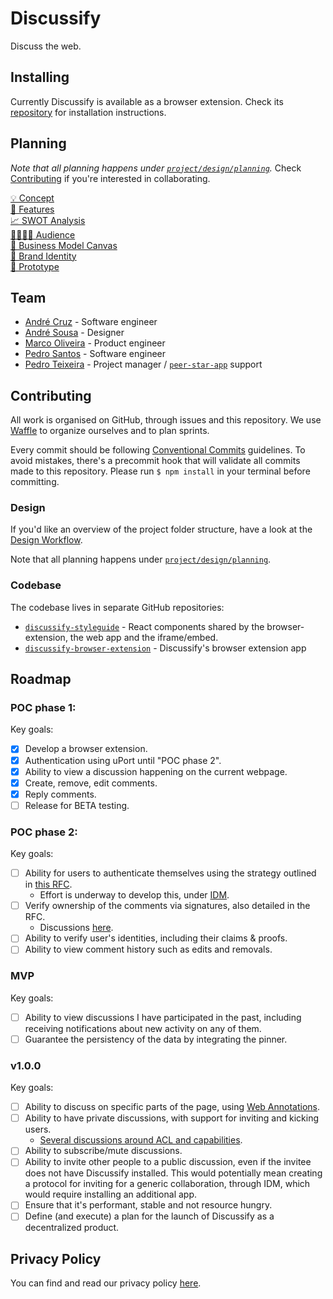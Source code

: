 # Discussify

Discuss the web.

## Installing

Currently Discussify is available as a browser extension. Check its [repository](https://github.com/ipfs-shipyard/discussify-browser-extension) for installation instructions.

## Planning

*Note that all planning happens under [`project/design/planning`](project/design/planning).* Check [Contributing](#contributing) if you're interested in collaborating.

[💡 Concept](project/design/planning/concept.md)  
[🌈 Features](project/design/planning/features.md)  
[📈 SWOT Analysis](project/design/planning/swot.md)  
[👨‍👩‍👧‍👦 Audience](project/design/planning/audience.md)  
[📇 Business Model Canvas](project/design/planning/business-model-canvas.md)  
[💎 Brand Identity](project/design/planning/brand-identity.md)  
[📱 Prototype](project/design/planning/prototype.md)  

## Team

- [André Cruz](https://github.com/satazor) - Software engineer
- [André Sousa](https://github.com/andreforsousa) - Designer
- [Marco Oliveira](https://github.com/marcooliveira) - Product engineer
- [Pedro Santos](https://github.com/PedroMiguelSS) - Software engineer
- [Pedro Teixeira](https://github.com/pgte) - Project manager / [`peer-star-app`](https://github.com/ipfs-shipyard/peer-star-app) support


## Contributing

All work is organised on GitHub, through issues and this repository. We use [Waffle](https://waffle.io/ipfs-shipyard/pm-discussify) to organize ourselves and to plan sprints.

Every commit should be following [Conventional Commits](https://conventionalcommits.org/) guidelines. To avoid mistakes, there's a precommit hook that will validate all commits made to this repository. Please run `$ npm install` in your terminal before committing.

### Design

If you'd like an overview of the project folder structure, have a look at the [Design Workflow](design-workflow.md).

Note that all planning happens under [`project/design/planning`](project/design/planning).

### Codebase

The codebase lives in separate GitHub repositories:

- [`discussify-styleguide`](https://github.com/ipfs-shipyard/discussify-styleguide) - React components shared by the browser-extension, the web app and the iframe/embed.
- [`discussify-browser-extension`](https://github.com/ipfs-shipyard/discussify-browser-extension) - Discussify's browser extension app

## Roadmap

### POC phase 1:

Key goals:
  - [x] Develop a browser extension.
  - [x] Authentication using uPort until "POC phase 2".
  - [x] Ability to view a discussion happening on the current webpage.
  - [x] Create, remove, edit comments.
  - [x] Reply comments.
  - [ ] Release for BETA testing.

### POC phase 2:

Key goals:

- [ ] Ability for users to authenticate themselves using the strategy outlined in [this RFC](https://github.com/ipfs-shipyard/peer-star/pull/15).
    - Effort is underway to develop this, under [IDM](https://github.com/ipfs-shipyard/pm-idm).
- [ ] Verify ownership of the comments via signatures, also detailed in the RFC.
    - Discussions [here](https://github.com/ipfs-shipyard/peer-star-app/issues/4#issuecomment-411109427).
- [ ] Ability to verify user's identities, including their claims & proofs.
- [ ] Ability to view comment history such as edits and removals.

### MVP

Key goals:

- [ ] Ability to view discussions I have participated in the past, including receiving notifications about new activity on any of them.
- [ ] Guarantee the persistency of the data by integrating the pinner.

### v1.0.0

Key goals:

- [ ] Ability to discuss on specific parts of the page, using [Web Annotations](https://www.w3.org/annotation/).
- [ ] Ability to have private discussions, with support for inviting and kicking users.
    - [Several discussions around ACL and capabilities](https://github.com/ipfs/dynamic-data-and-capabilities/issues?utf8=%E2%9C%93&q=is%3Aissue+is%3Aopen+acl).
- [ ] Ability to subscribe/mute discussions.
- [ ] Ability to invite other people to a public discussion, even if the invitee does not have Discussify installed. This would potentially mean creating a protocol for inviting for a generic collaboration, through IDM, which would require installing an additional app.
- [ ] Ensure that it's performant, stable and not resource hungry.
- [ ] Define (and execute) a plan for the launch of Discussify as a decentralized product.

## Privacy Policy

You can find and read our privacy policy [here](/PRIVACY_POLICY.md).
